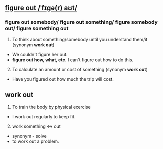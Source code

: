 ## [figure out  /ˈfɪɡə(r) aʊt/](http://www.oxfordlearnersdictionaries.com/definition/english/figure-out)
### figure out somebody/ figure out something/ figure somebody out/ figure something out

1. To think about something/somebody until you understand them/it (synonym **work out**)
  * We couldn't figure her out.
  * **figure out how, what, etc.** I can't figure out how to do this.
2. To calculate an amount or cost of something (synonym **work out**)
  * Have you figured out how much the trip will cost.

## work out 

1. To train the body by physical exercise 
  * I work out regularly to keep fit.
2. work something  <-> out
  * synonym - solve
  * to work out a problem.
